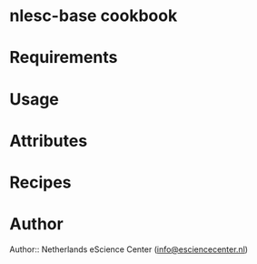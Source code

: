 # nlesc-base cookbook

# Requirements

# Usage

# Attributes

# Recipes

# Author

Author:: Netherlands eScience Center (<info@esciencecenter.nl>)
